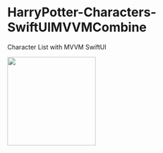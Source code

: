 # HarryPotter-Characters-SwiftUIMVVMCombine
 Character List with MVVM SwiftUI

<img src="https://github.com/xiaoyuanlv/HarryPotter-SwiftUICombineMVVM/blob/main/Screen%20Shot%202021-11-08%20at%203.04.47%20PM.png?raw=true" style="height: auto; width: 200px" />
